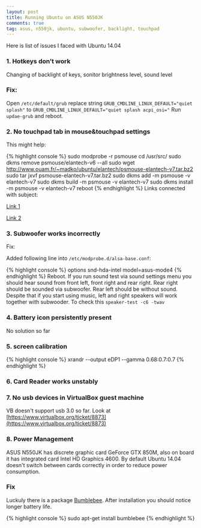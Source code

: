 ```yaml
---
layout: post
title: Running Ubuntu on ASUS N550JK 
comments: true
tag: asus, n550jk, ubuntu, subwoofer, backlight, touchpad
---
```


Here is list of issues I faced with Ubuntu 14.04

### 1. Hotkeys don’t work

Changing of backlight of keys, sonitor brightness level, sound level

### Fix:
Open `/etc/default/grub`
replace string
`GRUB_CMDLINE_LINUX_DEFAULT="quiet splash"`
to
`GRUB_CMDLINE_LINUX_DEFAULT="quiet splash acpi_osi="`
Run `updae-grub` and reboot.



### 2. No touchpad tab in mouse&touchpad settings

This might help:

{% highlight console  %}
sudo modprobe -r psmouse
cd /usr/src/
sudo dkms remove psmouse/elantech-v6 --all
sudo wget http://www.ouam.fr/~madko/ubuntu/elantech/psmouse-elantech-v7.tar.bz2 
sudo tar jxvf psmouse-elantech-v7.tar.bz2 
sudo dkms add -m psmouse -v elantech-v7
sudo dkms build -m psmouse -v elantech-v7 
sudo dkms install -m psmouse -v elantech-v7
reboot
{% endhighlight %}
Links connected with subject:

[Link 1](https://bugs.launchpad.net/ubuntu/+source/linux/+bug/1383097?comments=all)

[Link 2](http://mariusmonton.com/?p=489)

### 3. Subwoofer works incorrectly

Fix:

Added following line into `/etc/modprobe.d/alsa-base.conf`:

{% highlight console %}
	options snd-hda-intel model=asus-mode4
{% endhighlight %}
Reboot. If you run sound test via sound settings menu you should hear sound from front left, front right and rear right. Rear right should be sounded via subwoofer. Rear left should be without sound. Despite that if you start using music, left and right speakers will work together with subwooder. To check this 
`speaker-test -c6 -twav`

### 4. Battery icon persistently present
No solution so far


### 5. screen calibration

{% highlight console %}
xrandr --output eDP1 --gamma 0.68:0.7:0.7
{% endhighlight %}

### 6. Card Reader works unstably

### 7. No usb devices in VirtualBox guest machine

VB doesn't support usb 3.0 so far. Look at [https://www.virtualbox.org/ticket/8873](https://www.virtualbox.org/ticket/8873)

### 8. Power Management

ASUS N550JK has discrete graphic card GeForce GTX 850M, also on board it has integrated card Intel HD Graphics 4600. By default Ubuntu 14.04 doesn't switch between cards correctly in order to reduce power consumption. 

### Fix

Luckuly there is a package [Bumblebee](https://wiki.ubuntu.com/Bumblebee). After installation you should notice longer battery life.

{% highlight console %}
sudo apt-get install bumblebee
{% endhighlight %}